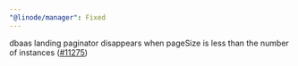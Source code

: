 ```yaml
---
"@linode/manager": Fixed
---
```


dbaas landing paginator disappears when pageSize is less than the number of instances ([#11275](https://github.com/linode/manager/pull/11275))
